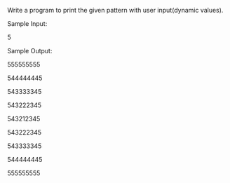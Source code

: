 Write a program to print the given pattern with user input(dynamic values).

Sample Input:

5

Sample Output:

555555555

544444445

543333345

543222345

543212345

543222345

543333345

544444445

555555555

